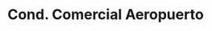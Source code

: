 ---
title: "Cond. Comercial Aeropuerto"
url: /rio-segundo/cond-comercial-aeropuerto/
shop: centro comercial
---